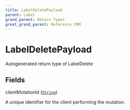 ```yaml
---
title: LabelDeletePayload
parent: Label
grand_parent: Return Types
great_grand_parent: Reference CRM
---
```


# LabelDeletePayload

Autogenerated return type of LabelDelete

## Fields

<div class="field-entry ">
  <span id="client_mutation_id" class="field-name anchored">clientMutationId (<code><a href="/docs/reference_crm/scalar/string">String</a></code>)</span>

  <div class="description-wrapper">
   <p>A unique identifier for the client performing the mutation.</p>

  </div>
</div>

